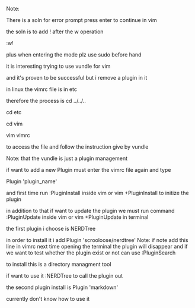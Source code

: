 Note:
 
There is a soln for error prompt press enter to continue in vim

the soln is to add ! after the w operation

:w!

plus when entering the mode plz use sudo before hand



it is interesting trying to use vundle for vim 

and it's proven to be successful but i remove a plugin in it

in linux the vimrc file is in etc

therefore the process is
cd ../../..

cd etc

cd vim 

vim vimrc

to access the file and follow the instruction give by vundle

Note: that the vundle is just a plugin management

if want to add a new Plugin must enter the vimrc file again and type

Plugin 'plugin_name'

and first time run :PluginInstall inside vim
or vim +PluginInstall
to initize the plugin

in addition to that if want to update the plugin we must run command
:PluginUpdate inside vim
or vim +PluginUpdate in terminal

the first plugin i choose is NERDTree

in order to install it i add
Plugin 'scrooloose/nerdtree'
Note: if note add this line in vimrc next time opening the terminal the plugin will disappear
and if we want to test whether the plugin exist or not can use
:PluginSearch

to install 
this is a directory managment tool

if want to use it
:NERDTree to call the plugin out

the second plugin install is
Plugin 'markdown'

currently don't know how to use it
